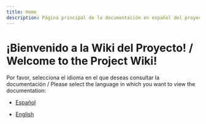 ```yaml
---
title: Home
description: Página principal de la documentación en español del proyecto CI/CD Pipeline.
---
```

# ¡Bienvenido a la Wiki del Proyecto! / Welcome to the Project Wiki!

Por favor, selecciona el idioma en el que deseas consultar la documentación / Please select the language in which you want to view the documentation:

- [Español](Home_ES) 
 
- [English](Home_EN)


